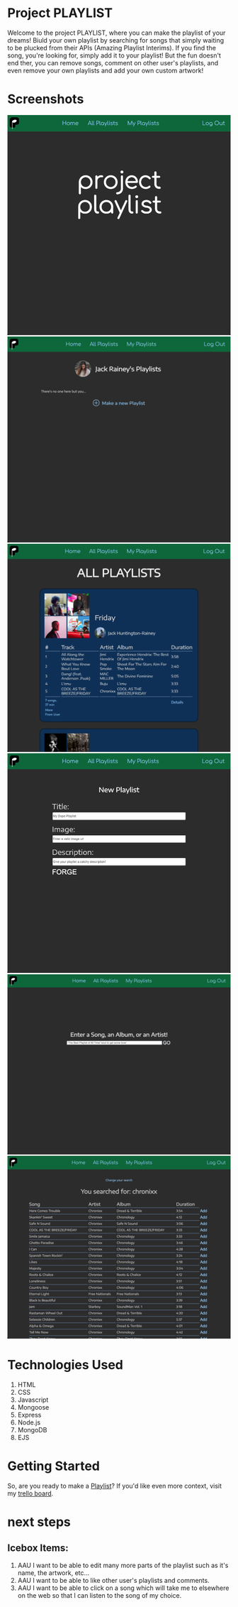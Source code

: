 # Project PLAYLIST

Welcome to the project PLAYLIST, where you can make the playlist of your dreams! Biuld your own playlist by searching for songs that simply waiting to be plucked from their APIs (Amazing Playlist Interims). If you find the song, you're looking for, simply add it to your playlist! But the fun doesn't end ther, you can remove songs, comment on other user's playlists, and even remove your own playlists and add your own custom artwork!

# Screenshots

![the first screenshot](/public/images/screenshot-1.png)
![the second screenshot](/public/images/screenshot-2.png)
![the third screenshot](/public/images/screenshot-3.png)
![the fifth screenshot](/public/images/screenshot-5.png)
![the sixth screenshot](/public/images/screenshot-6.png)
![the seventh screenshot](/public/images/screenshot-7.png)

# Technologies Used

1. HTML
2. CSS
3. Javascript
4. Mongoose
5. Express
6. Node.js
7. MongoDB
8. EJS

# Getting Started

So, are you ready to make a [Playlist](https://playlist-the-project.herokuapp.com/)?
If you'd like even more context, visit my [trello board](https://trello.com/b/kNMdNzqr/project-playlist).

# next steps

## Icebox Items:
1. AAU I want to be able to edit many more parts of the playlist such as it's name, the artwork, etc...
2. AAU I want to be able to like other user's playlists and comments.
3. AAU I want to be able to click on a song which will take me to elsewhere on the web so that I can listen to the song of my choice.